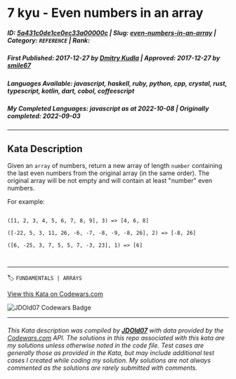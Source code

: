 # 7 kyu - Even numbers in an array

##### **ID**: [5a431c0de1ce0ec33a00000c](https://www.codewars.com/kata/5a431c0de1ce0ec33a00000c) | **Slug**: [even-numbers-in-an-array](https://www.codewars.com/kata/5a431c0de1ce0ec33a00000c) | **Category**: `REFERENCE` | **Rank**: <span style="color:white">7 kyu</span>

##### **First Published**: 2017-12-27 ***by*** [Dmitry Kudla](https://www.codewars.com/users/Dmitry%20Kudla) | **Approved**: 2017-12-27 ***by*** [smile67](https://www.codewars.com/users/smile67)

##### **Languages Available**: javascript, haskell, ruby, python, cpp, crystal, rust, typescript, kotlin, dart, cobol, coffeescript

##### **My Completed Languages**: javascript ***as at*** 2022-10-08 | **Originally completed**: 2022-09-03

---

## Kata Description


Given an `array` of numbers, return a new array of length `number` containing the last even numbers from the original array (in the same order). The original array will be not empty and will contain at least "number" even numbers.



For example:

```

([1, 2, 3, 4, 5, 6, 7, 8, 9], 3) => [4, 6, 8]

([-22, 5, 3, 11, 26, -6, -7, -8, -9, -8, 26], 2) => [-8, 26]

([6, -25, 3, 7, 5, 5, 7, -3, 23], 1) => [6]



```



---


🏷 `FUNDAMENTALS | ARRAYS`


[View this Kata on Codewars.com](https://www.codewars.com/kata/5a431c0de1ce0ec33a00000c)

![](https://www.codewars.com/users/jdold07/badges/large "JDOld07 Codewars Badge")

---

###### *This Kata description was compiled by [**JDOld07**](https://tpstech.dev) with data provided by the [Codewars.com](https://www.codewars.com) API.  The solutions in this repo associated with this kata are my solutions unless otherwise noted in the code file.  Test cases are generally those as provided in the Kata, but may include additional test cases I created while coding my solution.  My solutions are not always commented as the solutions are rarely submitted with comments.*
